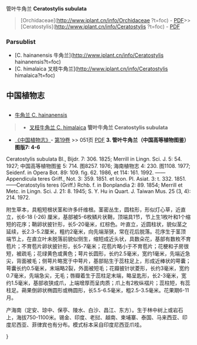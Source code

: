 管叶牛角兰 **Ceratostylis subulata**

> [Orchidaceae](http://www.iplant.cn/info/Orchidaceae ?t=foc) - [PDF](http://iplant.cn/foc/pdf/Orchidaceae.pdf)>>[Ceratostylis](http://www.iplant.cn/info/Ceratostylis ?t=foc) - [PDF](http://www.iplant.cn/foc/pdf/Ceratostylis.pdf)

### Parsublist

* [C.  hainanensis  牛角兰](http://www.iplant.cn/info/Ceratostylis hainanensis?t=foc)
* [C.  himalaica  叉枝牛角兰](http://www.iplant.cn/info/Ceratostylis himalaica?t=foc)

## 中国植物志
## 
* [牛角兰  C.  hainanensis](Ceratostylis-hainanensis-牛角兰.md)
> * [叉枝牛角兰  C.  himalaica](Ceratostylis-himalaica-叉枝牛角兰.md)
**管叶牛角兰 Ceratostylis subulata**

* [《中国植物志》](http://www.iplant.cn/frps)- [第19卷](http://www.iplant.cn/frps/vol/19) >> 051页 [PDF](http://www.iplant.cn/frps/pdf/19/051.pdf)
**3. 管叶牛角兰（中国高等植物图鉴）图版7: 4-6**

Ceratostylis subulata Bl., Bijdr. 7: 306. 1825; Merrill in Lingn. Sci. J. 5: 54. 1927; 中国高等植物图鉴 5: 714. 图8257. 1976; 海南植物志 4: 230. 图1108. 1977; Seidenf. in Opera Bot. 89: 109. fig. 62. 1986, et 114: 161. 1992. ——Appendicula teres Griff., Not. 3: 359. 1851. et Icon. Pl. Asiat. 3: t. 332. 1851. ——Ceratostylis teres (Griff.) Rchb. f. in Bonplandia 2: 89. 1854; Merrill et Metc. in Lingn. Sci. J. 21: 8. 1945; S. Y. Hu in Quart. J. Taiwan Mus. 25 (3, 4): 214. 1972.

附生草本，具粗短根状茎和许多纤维根。茎密丛生，圆柱形，形似灯心草，近直立，长6-18 (-26) 厘米，基部被5-6枚鳞片状鞘，顶端具1节，节上生1枚叶和1个缩短的花序；鞘卵状披针形，长5-20毫米，红棕色。叶直立，近圆柱状，貌似茎之延续，长2.3-5.2厘米，粗约2毫米，向先端渐狭，常在花后脱落。花序生于茎顶端节上，在直立叶未脱落前貌似侧生，缩短成近头状，具数朵花，基部有数枚不育苞片；不育苞片卵状披针形，长5-7毫米；花苞片略小于不育苞片；花梗和子房很短，被疏毛；花绿黄色或黄色；萼片长圆形，长约2.5毫米，宽约1毫米，先端近急尖，背面被毛；侧萼片略宽于中萼片，基部贴生于蕊柱足上，形成近棒状的萼囊；萼囊长约0.5毫米，末端略2裂，外面被短毛；花瓣披针状菱形，长约3毫米，宽约0.7毫米，先端急尖，无毛；唇瓣着生于蕊柱足末端，略呈匙形，长2-3毫米，宽约1.5毫米，基部收狭成爪，上端增厚而呈肉质；爪上有2枚纵褶片；蕊柱短，有蕊柱足。蒴果倒卵状椭圆形或椭圆形，长5.5-6.5毫米，粗2.5-3.5毫米。花果期6-11月。

产海南（定安、琼中、保亭、陵水、白沙、昌江、东方）。生于林中树上或岩石上，海拔750-1100米。锡金、印度、老挝、越南、柬埔寨、泰国、马来西亚、印度尼西亚、菲律宾也有分布。模式标本采自印度尼西亚爪哇。

}
